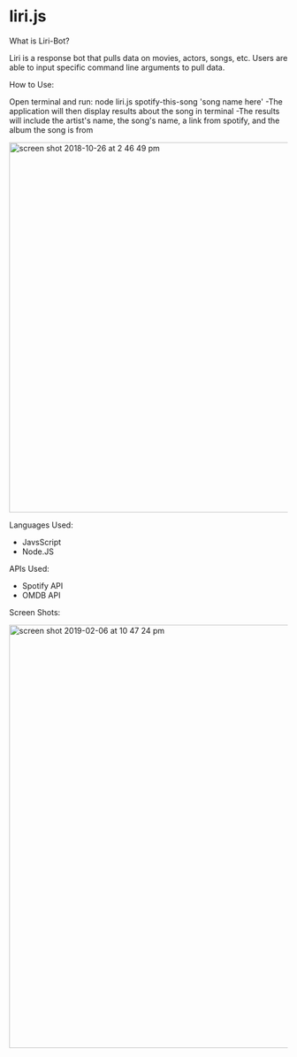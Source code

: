 

# liri.js

What is Liri-Bot? 

Liri is a response bot that pulls data on movies, actors, songs, etc. Users are able to input specific command line arguments to pull data. 

How to Use:

Open terminal and run: node liri.js spotify-this-song 'song name here' 
-The application will then display results about the song in terminal
-The results will include the artist's name, the song's name, a link from spotify, and the album the song is from

<img width="669" alt="screen shot 2018-10-26 at 2 46 49 pm" src="https://user-images.githubusercontent.com/37412308/47586462-4c804d80-d92e-11e8-8219-572b581bbed0.png">

Languages Used: 
- JavsScript 
- Node.JS 

APIs Used: 
- Spotify API 
- OMDB API 

Screen Shots: 

<img width="765" alt="screen shot 2019-02-06 at 10 47 24 pm" src="https://user-images.githubusercontent.com/37412308/52389406-5b17ee00-2a61-11e9-9716-72b486687050.png">

